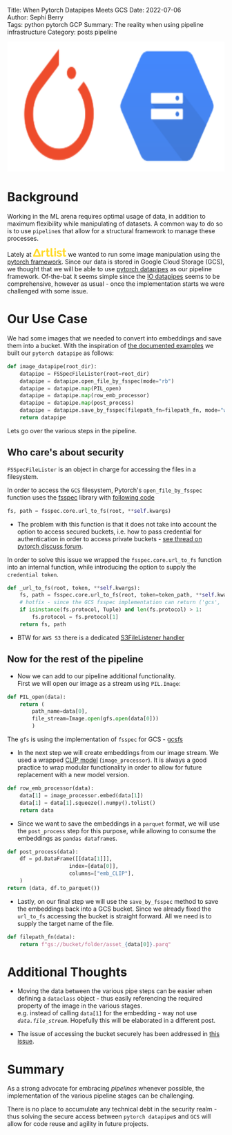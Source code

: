 Title: When Pytorch Datapipes Meets GCS
Date: 2022-07-06  
Author: Sephi Berry  
Tags: python pytorch GCP
Summary: The reality when using pipeline infrastructure
Category: posts pipeline
<!-- status: draft -->

<a rel="pytorch_gcs_logo"><img src="images/Pytorch_GCS_logo.png" width=700 height=300 /></a>  

# Background

Working in the ML arena requires optimal usage of data, in addition to maximum flexibility while manipulating of datasets. A common way to do so is to use `pipeline`s that allow for a structural framework to manage these processes.  

Lately at  <a rel="Artlist logo" href="https://artlist.io"><img src="images/Artlist Logo 64px.png" height=20 /></a>   we  wanted to run some image manipulation using the [pytorch framework](https://pytorch.org). Since our data is stored in Google Cloud Storage (GCS), we thought that we will be able to use [pytorch datapipes](https://pytorch.org/data/main/index.html) as our pipeline framework.  Of-the-bat it seems simple since the [IO datapipes](https://pytorch.org/data/main/torchdata.datapipes.iter.html#io-datapipes) seems to be comprehensive, however as usual - once the implementation starts we were challenged with some issue.  

# Our Use Case

We had some images that we needed to convert into embeddings and save them into a bucket. With the inspiration of [the documented examples](https://pytorch.org/data/main/examples.html) we built our `pytorch datapipe` as follows:  

```python
def image_datapipe(root_dir):
    datapipe = FSSpecFileLister(root=root_dir)
    datapipe = datapipe.open_file_by_fsspec(mode="rb")
    datapipe = datapipe.map(PIL_open)
    datapipe = datapipe.map(row_emb_processor)
    datapipe = datapipe.map(post_process)
    datapipe = datapipe.save_by_fsspec(filepath_fn=filepath_fn, mode="wb")
    return datapipe
```  

Lets go over the various steps in the pipeline.

## Who care's about security

`FSSpecFileLister` is an object in charge for accessing the files in a filesystem.

In order to access the `GCS` filesystem, Pytorch's `open_file_by_fsspec` function uses the  [fsspec](https://filesystem-spec.readthedocs.io/en/latest/) library with [following code](https://github.com/pytorch/data/blob/cd38927904836f6f67ce33bfaee094fff4078402/torchdata/datapipes/iter/load/fsspec.py#L128)  

```python
fs, path = fsspec.core.url_to_fs(root, **self.kwargs)
```  

- The problem with this function is that it does not take into account the option to access secured buckets, i.e. how to pass credential for authentication in order to access private buckets - [see thread on pytorch discuss forum](https://discuss.pytorch.org/t/using-a-google-cloud-storage-bucket-for-dataset/146253).

In order to solve this issue we wrapped the `fsspec.core.url_to_fs` function into an internal function, while introducing the option to supply the `credential token`.

```python  
def _url_to_fs(root, token, **self.kwargs):  
    fs, path = fsspec.core.url_to_fs(root, token=token_path, **self.kwargs)  
    # hotfix - since the GCS fsspec implementation can return ('gcs', 'gs') as protocol
    if isinstance(fs.protocol, Tuple) and len(fs.protocol) > 1:  
        fs.protocol = fs.protocol[1]  
    return fs, path  
```

- BTW for `AWS S3` there is a dedicated [S3FileListener handler](https://pytorch.org/data/main/generated/torchdata.datapipes.iter.S3FileLister.html#torchdata.datapipes.iter.S3FileLister)

## Now for the rest of the pipeline

- Now we can add to our pipeline additional functionality.  
    First we will open our image as a stream using `PIL.Image`:  

```python
def PIL_open(data):
    return (
        path_name=data[0],
        file_stream=Image.open(gfs.open(data[0]))
        )
```

The `gfs` is using the implementation of `fsspec` for GCS - [gcsfs](https://gcsfs.readthedocs.io/en/latest/)


- In the next step we will create embeddings from our image stream. We used a wrapped [CLIP model](https://github.com/openai/CLIP) (`image_processor`). It is always a good practice to wrap modular functionality in order to allow for future replacement with a new model version.  

```python
def row_emb_processor(data):
    data[1] = image_processor.embed(data[1])
    data[1] = data[1].squeeze().numpy().tolist()
    return data
```

- Since we want to save the embeddings in a `parquet` format, we will use the `post_process` step for this purpose, while allowing to consume the embeddings as `pandas dataframe`s.  

```python
def post_process(data):
    df = pd.DataFrame([[data[1]]], 
                    index=[data[0]], 
                    columns=["emb_CLIP"],
    )
return (data, df.to_parquet())
```  

- Lastly, on our final step we will use the `save_by_fsspec` method to save the embeddings back into a GCS bucket. Since we already fixed the `url_to_fs` accessing the bucket is straight forward. All we need is to supply the target name of the file.  

```python
def filepath_fn(data):
    return f"gs://bucket/folder/asset_{data[0]}.parq"
```

# Additional Thoughts

- Moving the data between the various pipe steps can be easier when defining a `dataclass` object - thus easily referencing the required property of the image in the various stages.  
e.g. instead of calling `data[1]` for the embedding - way not use *`data.file_stream`*. Hopefully this will be elaborated in a different post.

- The issue of accessing the bucket securely has been addressed in [this issue](https://github.com/pytorch/data/issues/497).

# Summary

As a strong advocate for embracing *pipelines* whenever possible, the implementation of the various pipeline stages can be challenging.  

There is no place to accumulate any technical debt in the security realm - thus solving the secure access between `pytorch datapipe`s  and `GCS` will allow for code reuse and agility in future projects.
